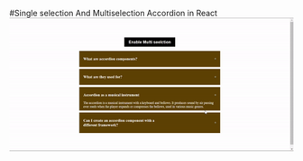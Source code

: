 #Single selection And Multiselection Accordion in React
 
<img src= 'https://github.com/Vsnikhilmaheswar/React-Accordion/blob/main/ezgif.com-video-to-gif-converter.gif'>
 
